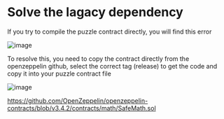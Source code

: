 # Solve the lagacy dependency

If you try to compile the puzzle contract directly, you will find this error 

![image](https://github.com/Vincent71399/ethernaut_solution/assets/10882410/5405b1e8-7767-47c6-9494-e817c7e60542)

To resolve this, you need to copy the contract directly from the openzeppelin github, select the correct tag (release) to get the code and copy it into your puzzle contract file

![image](https://github.com/Vincent71399/ethernaut_solution/assets/10882410/a71be2c5-2ec8-495f-84c5-859959c567b4)

https://github.com/OpenZeppelin/openzeppelin-contracts/blob/v3.4.2/contracts/math/SafeMath.sol
